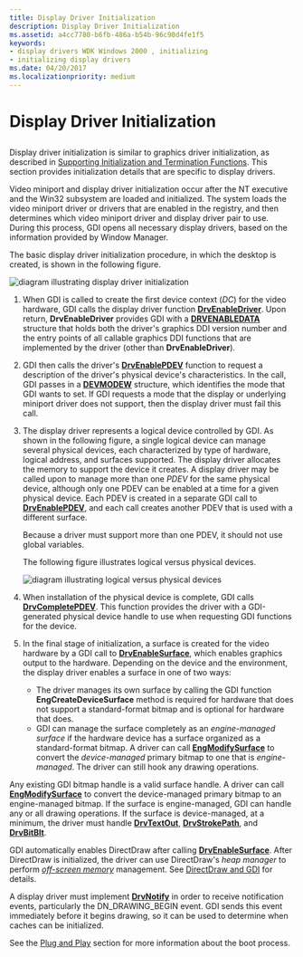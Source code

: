 ```yaml
---
title: Display Driver Initialization
description: Display Driver Initialization
ms.assetid: a4cc7780-b6fb-486a-b54b-96c90d4fe1f5
keywords:
- display drivers WDK Windows 2000 , initializing
- initializing display drivers
ms.date: 04/20/2017
ms.localizationpriority: medium
---
```


# Display Driver Initialization


## <span id="ddk_display_driver_initialization_gg"></span><span id="DDK_DISPLAY_DRIVER_INITIALIZATION_GG"></span>


Display driver initialization is similar to graphics driver initialization, as described in [Supporting Initialization and Termination Functions](supporting-initialization-and-termination-functions.md). This section provides initialization details that are specific to display drivers.

Video miniport and display driver initialization occur after the NT executive and the Win32 subsystem are loaded and initialized. The system loads the video miniport driver or drivers that are enabled in the registry, and then determines which video miniport driver and display driver pair to use. During this process, GDI opens all necessary display drivers, based on the information provided by Window Manager.

The basic display driver initialization procedure, in which the desktop is created, is shown in the following figure.

![diagram illustrating display driver initialization](images/202-01.png)

1.  When GDI is called to create the first device context (*DC*) for the video hardware, GDI calls the display driver function [**DrvEnableDriver**](https://docs.microsoft.com/windows/desktop/api/winddi/nf-winddi-drvenabledriver). Upon return, **DrvEnableDriver** provides GDI with a [**DRVENABLEDATA**](https://docs.microsoft.com/windows/desktop/api/winddi/ns-winddi-tagdrvenabledata) structure that holds both the driver's graphics DDI version number and the entry points of all callable graphics DDI functions that are implemented by the driver (other than **DrvEnableDriver**).

2.  GDI then calls the driver's [**DrvEnablePDEV**](https://docs.microsoft.com/windows/desktop/api/winddi/nf-winddi-drvenablepdev) function to request a description of the driver's physical device's characteristics. In the call, GDI passes in a [**DEVMODEW**](https://docs.microsoft.com/windows/desktop/api/wingdi/ns-wingdi-_devicemodew) structure, which identifies the mode that GDI wants to set. If GDI requests a mode that the display or underlying miniport driver does not support, then the display driver must fail this call.

3.  The display driver represents a logical device controlled by GDI. As shown in the following figure, a single logical device can manage several physical devices, each characterized by type of hardware, logical address, and surfaces supported. The display driver allocates the memory to support the device it creates. A display driver may be called upon to manage more than one *PDEV* for the same physical device, although only one PDEV can be enabled at a time for a given physical device. Each PDEV is created in a separate GDI call to [**DrvEnablePDEV**](https://docs.microsoft.com/windows/desktop/api/winddi/nf-winddi-drvenablepdev), and each call creates another PDEV that is used with a different surface.

    Because a driver must support more than one PDEV, it should not use global variables.

    The following figure illustrates logical versus physical devices.

    ![diagram illustrating logical versus physical devices](images/202-03.png)

4.  When installation of the physical device is complete, GDI calls [**DrvCompletePDEV**](https://docs.microsoft.com/windows/desktop/api/winddi/nf-winddi-drvcompletepdev). This function provides the driver with a GDI-generated physical device handle to use when requesting GDI functions for the device.

5.  In the final stage of initialization, a surface is created for the video hardware by a GDI call to [**DrvEnableSurface**](https://docs.microsoft.com/windows/desktop/api/winddi/nf-winddi-drvenablesurface), which enables graphics output to the hardware. Depending on the device and the environment, the display driver enables a surface in one of two ways:
    -   The driver manages its own surface by calling the GDI function **EngCreateDeviceSurface** method is required for hardware that does not support a standard-format bitmap and is optional for hardware that does.
    -   GDI can manage the surface completely as an *engine-managed surface* if the hardware device has a surface organized as a standard-format bitmap. A driver can call [**EngModifySurface**](https://docs.microsoft.com/windows/desktop/api/winddi/nf-winddi-engmodifysurface) to convert the *device-managed* primary bitmap to one that is *engine-managed*. The driver can still hook any drawing operations.

Any existing GDI bitmap handle is a valid surface handle. A driver can call [**EngModifySurface**](https://docs.microsoft.com/windows/desktop/api/winddi/nf-winddi-engmodifysurface) to convert the device-managed primary bitmap to an engine-managed bitmap. If the surface is engine-managed, GDI can handle any or all drawing operations. If the surface is device-managed, at a minimum, the driver must handle [**DrvTextOut**](https://docs.microsoft.com/windows/desktop/api/winddi/nf-winddi-drvtextout), [**DrvStrokePath**](https://docs.microsoft.com/windows/desktop/api/winddi/nf-winddi-drvstrokepath), and [**DrvBitBlt**](https://docs.microsoft.com/windows/desktop/api/winddi/nf-winddi-drvbitblt).


GDI automatically enables DirectDraw after calling [**DrvEnableSurface**](https://docs.microsoft.com/windows/desktop/api/winddi/nf-winddi-drvenablesurface). After DirectDraw is initialized, the driver can use DirectDraw's *heap manager* to perform [*off-screen memory*](video-present-network-terminology.md#off_screen_memory) management. See [DirectDraw and GDI](directdraw-and-gdi.md) for details.


A display driver must implement [**DrvNotify**](https://docs.microsoft.com/windows/desktop/api/winddi/nf-winddi-drvnotify) in order to receive notification events, particularly the DN\_DRAWING\_BEGIN event. GDI sends this event immediately before it begins drawing, so it can be used to determine when caches can be initialized.

See the [Plug and Play](https://docs.microsoft.com/windows-hardware/drivers/kernel/implementing-plug-and-play) section for more information about the boot process.



 





